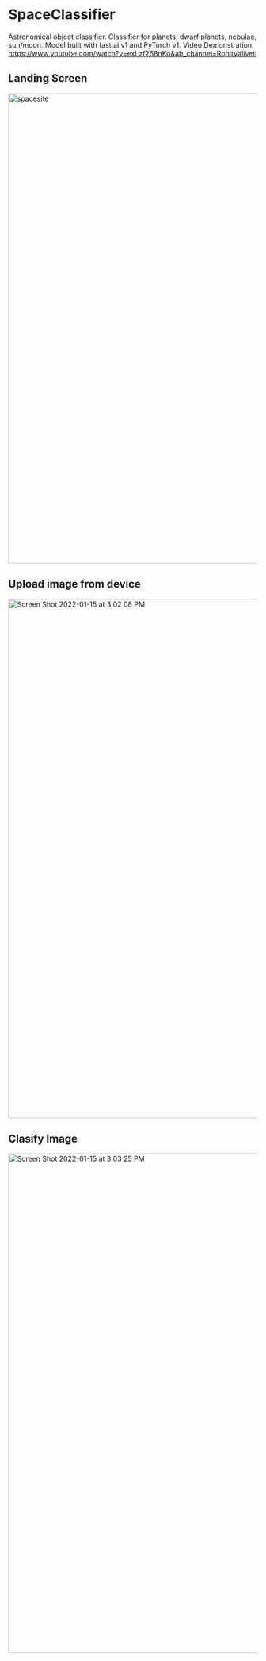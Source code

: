# SpaceClassifier
Astronomical object classifier. Classifier for planets, dwarf planets, nebulae, sun/moon. Model built with fast.ai v1 and PyTorch v1.
Video Demonstration: https://www.youtube.com/watch?v=exLzf268nKo&ab_channel=RohitValiveti


## Landing Screen
<img width="947" alt="spacesite" src="https://user-images.githubusercontent.com/63512824/149636087-580a2646-959d-455f-8cb8-918d283bd5d3.png">


## Upload image from device
<img width="1046" alt="Screen Shot 2022-01-15 at 3 02 08 PM" src="https://user-images.githubusercontent.com/63512824/149636120-1fd140b5-a24c-4428-869f-163b40e18e3d.png">


## Clasify Image
<img width="1007" alt="Screen Shot 2022-01-15 at 3 03 25 PM" src="https://user-images.githubusercontent.com/63512824/149636149-af3545d1-5f6e-46cf-b5cc-36e1671e0d60.png">
